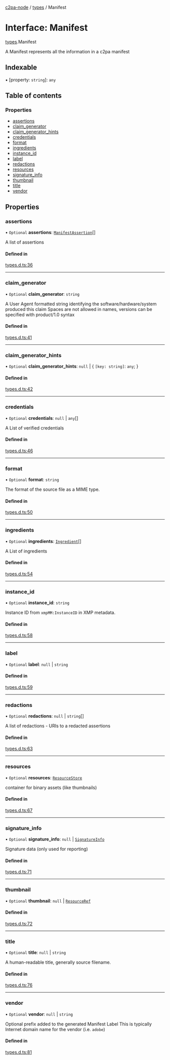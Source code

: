 [c2pa-node](../README.md) / [types](../modules/types.md) / Manifest

# Interface: Manifest

[types](../modules/types.md).Manifest

A Manifest represents all the information in a c2pa manifest

## Indexable

▪ [property: `string`]: `any`

## Table of contents

### Properties

- [assertions](types.Manifest.md#assertions)
- [claim\_generator](types.Manifest.md#claim_generator)
- [claim\_generator\_hints](types.Manifest.md#claim_generator_hints)
- [credentials](types.Manifest.md#credentials)
- [format](types.Manifest.md#format)
- [ingredients](types.Manifest.md#ingredients)
- [instance\_id](types.Manifest.md#instance_id)
- [label](types.Manifest.md#label)
- [redactions](types.Manifest.md#redactions)
- [resources](types.Manifest.md#resources)
- [signature\_info](types.Manifest.md#signature_info)
- [thumbnail](types.Manifest.md#thumbnail)
- [title](types.Manifest.md#title)
- [vendor](types.Manifest.md#vendor)

## Properties

### assertions

• `Optional` **assertions**: [`ManifestAssertion`](types.ManifestAssertion.md)[]

A list of assertions

#### Defined in

[types.d.ts:36](https://github.com/contentauth/c2pa-node/blob/7ec8ff0/js-src/types.d.ts#L36)

___

### claim\_generator

• `Optional` **claim\_generator**: `string`

A User Agent formatted string identifying the software/hardware/system produced this
claim Spaces are not allowed in names, versions can be specified with product/1.0 syntax

#### Defined in

[types.d.ts:41](https://github.com/contentauth/c2pa-node/blob/7ec8ff0/js-src/types.d.ts#L41)

___

### claim\_generator\_hints

• `Optional` **claim\_generator\_hints**: ``null`` \| \{ `[key: string]`: `any`;  }

#### Defined in

[types.d.ts:42](https://github.com/contentauth/c2pa-node/blob/7ec8ff0/js-src/types.d.ts#L42)

___

### credentials

• `Optional` **credentials**: ``null`` \| `any`[]

A List of verified credentials

#### Defined in

[types.d.ts:46](https://github.com/contentauth/c2pa-node/blob/7ec8ff0/js-src/types.d.ts#L46)

___

### format

• `Optional` **format**: `string`

The format of the source file as a MIME type.

#### Defined in

[types.d.ts:50](https://github.com/contentauth/c2pa-node/blob/7ec8ff0/js-src/types.d.ts#L50)

___

### ingredients

• `Optional` **ingredients**: [`Ingredient`](types.Ingredient.md)[]

A List of ingredients

#### Defined in

[types.d.ts:54](https://github.com/contentauth/c2pa-node/blob/7ec8ff0/js-src/types.d.ts#L54)

___

### instance\_id

• `Optional` **instance\_id**: `string`

Instance ID from `xmpMM:InstanceID` in XMP metadata.

#### Defined in

[types.d.ts:58](https://github.com/contentauth/c2pa-node/blob/7ec8ff0/js-src/types.d.ts#L58)

___

### label

• `Optional` **label**: ``null`` \| `string`

#### Defined in

[types.d.ts:59](https://github.com/contentauth/c2pa-node/blob/7ec8ff0/js-src/types.d.ts#L59)

___

### redactions

• `Optional` **redactions**: ``null`` \| `string`[]

A list of redactions - URIs to a redacted assertions

#### Defined in

[types.d.ts:63](https://github.com/contentauth/c2pa-node/blob/7ec8ff0/js-src/types.d.ts#L63)

___

### resources

• `Optional` **resources**: [`ResourceStore`](types.ResourceStore.md)

container for binary assets (like thumbnails)

#### Defined in

[types.d.ts:67](https://github.com/contentauth/c2pa-node/blob/7ec8ff0/js-src/types.d.ts#L67)

___

### signature\_info

• `Optional` **signature\_info**: ``null`` \| [`SignatureInfo`](types.SignatureInfo.md)

Signature data (only used for reporting)

#### Defined in

[types.d.ts:71](https://github.com/contentauth/c2pa-node/blob/7ec8ff0/js-src/types.d.ts#L71)

___

### thumbnail

• `Optional` **thumbnail**: ``null`` \| [`ResourceRef`](types.ResourceRef.md)

#### Defined in

[types.d.ts:72](https://github.com/contentauth/c2pa-node/blob/7ec8ff0/js-src/types.d.ts#L72)

___

### title

• `Optional` **title**: ``null`` \| `string`

A human-readable title, generally source filename.

#### Defined in

[types.d.ts:76](https://github.com/contentauth/c2pa-node/blob/7ec8ff0/js-src/types.d.ts#L76)

___

### vendor

• `Optional` **vendor**: ``null`` \| `string`

Optional prefix added to the generated Manifest Label This is typically Internet domain
name for the vendor (i.e. `adobe`)

#### Defined in

[types.d.ts:81](https://github.com/contentauth/c2pa-node/blob/7ec8ff0/js-src/types.d.ts#L81)
